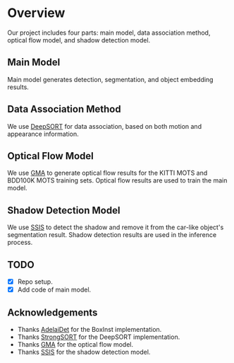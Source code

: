 # Overview
Our project includes four parts: main model, data association method, optical flow model, and shadow detection model.

## Main Model
Main model generates detection, segmentation, and object embedding results.

## Data Association Method
We use [DeepSORT](https://github.com/dyhBUPT/StrongSORT) for data association, based on both motion and appearance information.

## Optical Flow Model
We use [GMA](https://github.com/zacjiang/GMA) to generate optical flow results for the KITTI MOTS and BDD100K MOTS training sets. Optical flow results are used to train the main model.

## Shadow Detection Model
We use [SSIS](https://github.com/stevewongv/SSIS) to detect the shadow and remove it from the car-like object's segmentation result. Shadow detection results are used in the inference process.

## TODO
- [x] Repo setup.
- [x] Add code of main model.

## Acknowledgements
- Thanks [AdelaiDet](https://github.com/aim-uofa/AdelaiDet) for the BoxInst implementation.
- Thanks [StrongSORT](https://github.com/dyhBUPT/StrongSORT) for the DeepSORT implementation.
- Thanks [GMA](https://github.com/zacjiang/GMA) for the optical flow model.
- Thanks [SSIS](https://github.com/stevewongv/SSIS) for the shadow detection model.
